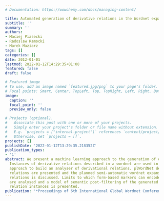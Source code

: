 ```yaml
---
# Documentation: https://wowchemy.com/docs/managing-content/

title: Automated generation of derivative relations in the Wordnet expansion perspective
subtitle: ''
summary: ''
authors:
- Maciej Piasecki
- Radoslaw Ramocki
- Marek Maziarz
tags: []
categories: []
date: 2012-01-01
lastmod: 2022-01-12T14:29:35+01:00
featured: false
draft: false

# Featured image
# To use, add an image named `featured.jpg/png` to your page's folder.
# Focal points: Smart, Center, TopLeft, Top, TopRight, Left, Right, BottomLeft, Bottom, BottomRight.
image:
  caption: ''
  focal_point: ''
  preview_only: false

# Projects (optional).
#   Associate this post with one or more of your projects.
#   Simply enter your project's folder or file name without extension.
#   E.g. `projects = ["internal-project"]` references `content/project/deep-learning/index.md`.
#   Otherwise, set `projects = []`.
projects: []
publishDate: '2022-01-12T13:29:35.218352Z'
publication_types:
- '1'
abstract: We present a machine learning approach to the generation of derivative relations.
  Instances of derivative relations described in a wordnet are used in the bootstrapping
  approach to build an analyser of derivational relations. plWordNet derivational
  relations are presented and the planned semi-automatic wordnet expansion with derivational
  relations is discussed. Limits to which form-based markers can encode semantic distinctions
  are analysed and a model of semantic post-filtering of the generated derivational
  relation instances is presented.
publication: '*Proceedings of 6th International Global Wordnet Conference*'
---
```

